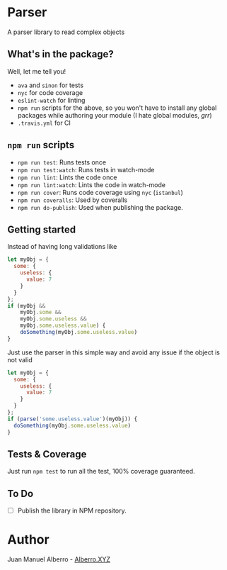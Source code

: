 # Parser

A parser library to read complex objects

## What's in the package?

Well, let me tell you!

* `ava` and `sinon` for tests
* `nyc` for code coverage
* `eslint-watch` for linting
* `npm run` scripts for the above, so you won't have to install any global packages while authoring your module (I hate global modules, *grr*)
* `.travis.yml` for CI

## `npm run` scripts

* `npm run test`: Runs tests once
* `npm run test:watch`: Runs tests in watch-mode
* `npm run lint`: Lints the code once
* `npm run lint:watch`: Lints the code in watch-mode
* `npm run cover`: Runs code coverage using `nyc` (`istanbul`)
* `npm run coveralls`: Used by coveralls
* `npm run do-publish`: Used when publishing the package.

## Getting started

Instead of having long validations like

```js
let myObj = {
  some: {
    useless: {
      value: 7
    }
  }
};
if (myObj && 
    myObj.some && 
    myObj.some.useless && 
    myObj.some.useless.value) {
    doSomething(myObj.some.useless.value)
}
```
Just use the parser in this simple way and avoid any issue if the object is not valid
```js
let myObj = {
  some: {
    useless: {
      value: 7
    }
  }
};
if (parse('some.useless.value')(myObj)) {
  doSomething(myObj.some.useless.value)
}
```

## Tests & Coverage

Just run `npm test` to run all the test, 100% coverage guaranteed.

## To Do
- [ ] Publish the library in NPM repository.

# Author

Juan Manuel Alberro - [Alberro.XYZ](https://alberro.xyz)
